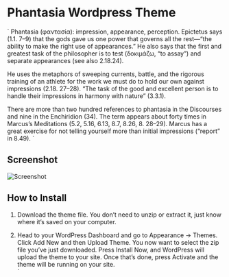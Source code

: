 # Phantasia Wordpress Theme
` Phantasia (φαντασία): impression, appearance, perception. Epictetus says (1.1. 7–9) that the gods gave us one power that governs all the rest—“the ability to make the right use of appearances.” He also says that the first and greatest task of the philosopher is to test (δοκιμάζω, “to assay”) and separate appearances (see also 2.18.24).  

He uses the metaphors of sweeping currents, battle, and the rigorous training of an athlete for the work we must do to hold our own against impressions (2.18. 27–28). “The task of the good and excellent person is to handle their impressions in harmony with nature” (3.3.1).  

There are more than two hundred references to phantasia in the Discourses and nine in the Enchiridion (34). The term appears about forty times in Marcus’s Meditations (5.2, 5.16, 6.13, 8.7, 8.26, 8. 28–29). Marcus has a great exercise for not telling yourself more than initial impressions (“report” in 8.49).  ` 

## Screenshot
![Screenshot](https://i.imgur.com/tSzWpDB.jpg)

## How to Install
1. Download the theme file. You don’t need to unzip or extract it, just know where it’s saved on your computer.  

2. Head to your WordPress Dashboard and go to Appearance → Themes. Click Add New and then Upload Theme. You now want to select the zip file you’ve just downloaded. Press Install Now, and WordPress will upload the theme to your site. Once that’s done, press Activate and the theme will be running on your site.  
`

